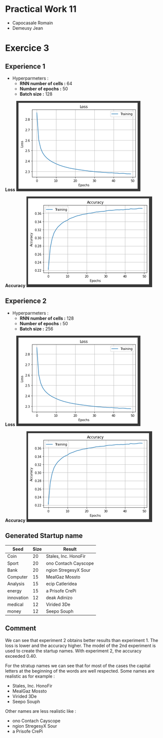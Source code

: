 # Practical Work 11
* Capocasale Romain
* Demeusy Jean

# Exercice 3
## Experience 1
* Hyperparmeters :
    * **RNN number of cells :** 64
    * **Number of epochs :** 50
    * **Batch size :** 128

**Loss**
![Loss1.PNG](Loss1.PNG)

**Accuracy**
![Acc1.PNG](Acc1.PNG)

## Experience 2
* Hyperparmeters :
    * **RNN number of cells :** 128
    * **Number of epochs :** 50
    * **Batch size :** 256

**Loss**
![Loss2.PNG](Loss1.PNG)

**Accuracy**
![Acc2.PNG](Acc1.PNG)

## Generated Startup name
| Seed  | Size | Result  |
|---|---|---|
| Coin  | 20  |  Stales, Inc. HonoFir |
| Sport  | 20  |  ono Contach Cayscope |
| Bank  | 20  |  ngion StregesyX Sour |
| Computer | 15 |MealGaz Mossto |
|Analysis|15|ecip Catleridea|
| energy | 15 | a Prisofe CrePi |
| innovation | 12 | deak Adinizo |
| medical | 12 | Virided 3De |
| money | 12 | Seepo Souph |

## Comment
We can see that experiment 2 obtains better results than experiment 1. The loss is lower and the accuracy higher. The model of the 2nd experiment is used to create the startup names. With experiment 2, the accuracy exceeded 0.40.

For the stratup names we can see that for most of the cases the capital letters at the beginning of the words are well respected. Some names are realistic as for example : 
* Stales, Inc. HonoFir
* MealGaz Mossto
* Virided 3De
* Seepo Souph

Other names are less realistic like : 
* ono Contach Cayscope
* ngion StregesyX Sour
* a Prisofe CrePi

